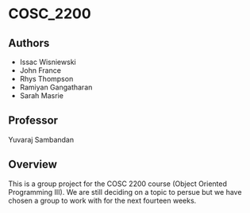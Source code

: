 # COSC_2200

## Authors
  - Issac Wisniewski
  - John France
  - Rhys Thompson 
  - Ramiyan Gangatharan
  - Sarah Masrie
## Professor
Yuvaraj Sambandan

## Overview
This is a group project for the COSC 2200 course (Object Oriented Programming III). We are still deciding on a topic to persue but we have chosen a group to work with for the next fourteen weeks.
